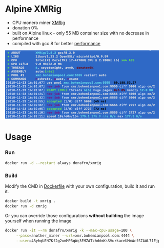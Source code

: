 # Alpine XMRig

* CPU monero miner [XMRig](https://github.com/xmrig/xmrig)
* donation 0%
* built on Alpine linux - only 55 MB container size with no decrease in performance
* compiled with gcc 8 for better [performance](https://github.com/xmrig/xmrig/wiki/Ubuntu-Build#gcc-71)


![MacDown Screenshot](screenshot.png)

# Usage

### Run

```bash
docker run -d --restart always donafro/xmrig
```

### Build
Modify the CMD in [Dockerfile](https://github.com/donAFRO/docker_xmrig/blob/master/Dockerfile) with your own configuration, build it and run it.

```bash
docker build -t xmrig .
docker run -d xmrig
```
Or you can override those configurations **without building** the image yourself when running the image

```bash
docker run -it --rm donafro/xmrig -k --max-cpu-usage=100 \
     --pass=another_miner --url=xmr.bohemianpool.com:4444 \
     --user=48yhqUEN7Kf2g2umMP3qWq3FMZATzhddmKsSVurkaceUMmWcfS7AWL71EjpbRReaG9U12GVeLVw8TMGtmNRxVT8pNDbx3S6
```